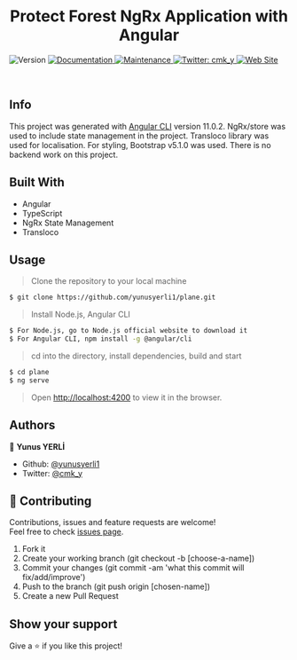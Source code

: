 <h1 align="center">Protect Forest NgRx Application with Angular </h1>
<p>
  <img alt="Version" src="https://img.shields.io/badge/version-1.0.0-blue.svg?cacheSeconds=2592000" />
  <a href="https://github.com/yunusyerli1/plane/blob/master/README.md" target="_blank">
    <img alt="Documentation" src="https://img.shields.io/badge/documentation-yes-brightgreen.svg" />
  </a>
  <a href="https://github.com/yunusyerli1/plane/tree/master" target="_blank">
    <img alt="Maintenance" src="https://img.shields.io/badge/Maintained%3F-yes-green.svg" />
  </a>
  <a href="https://twitter.com/cmk_y" target="_blank">
    <img alt="Twitter: cmk_y" src="https://img.shields.io/twitter/url?style=social&url=https%3A%2F%2Ftwitter.com%2Fcmk_y" />
  </a>
  <a href="https://github.com/yunusyerli1/plane" target="_blank">
    <img alt="Web Site" src="https://res.cloudinary.com/yerli/image/upload/v1628800868/Project/plane_igy7xs.png" />
  </a>
</p>


<br>


## Info
This project was generated with [Angular CLI](https://github.com/angular/angular-cli) version 11.0.2. 
NgRx/store was used to include state management in the project.
Transloco library was used for localisation.
For styling, Bootstrap v5.1.0  was used. There is no backend work on this project.



## Built With

- Angular
- TypeScript
- NgRx State Management
- Transloco 







## Usage

> Clone the repository to your local machine

```sh
$ git clone https://github.com/yunusyerli1/plane.git
```
> Install Node.js, Angular CLI 

```sh
$ For Node.js, go to Node.js official website to download it
$ For Angular CLI, npm install -g @angular/cli
```

> cd into the directory, install dependencies, build and start

```sh
$ cd plane
$ ng serve
```

> Open [http://localhost:4200](http://localhost:4200) to view it in the browser.

## Authors

👤 **Yunus YERLİ**

- Github: [@yunusyerli1](https://github.com/Yunusyerli1)
- Twitter: [@cmk_y](https://twitter.com/cmk_y)

## 🤝 Contributing

Contributions, issues and feature requests are welcome!<br />Feel free to check [issues page](https://github.com/Yunusyerli1/plane/issues).

1. Fork it 
2. Create your working branch (git checkout -b [choose-a-name])
3. Commit your changes (git commit -am 'what this commit will fix/add/improve')
4. Push to the branch (git push origin [chosen-name])
5. Create a new Pull Request

## Show your support

Give a ⭐️ if you like this project!

